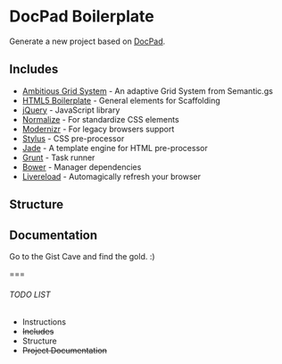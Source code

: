 # DocPad Boilerplate

Generate a new project based on [DocPad](http://docpad.org/).

## Includes

* [Ambitious Grid System](https://github.com/ambitiousframework/grid-system) - An adaptive Grid System from Semantic.gs
* [HTML5 Boilerplate](https://github.com/h5bp/html5-boilerplate) - General elements for Scaffolding
* [jQuery](http://jquery.com/) - JavaScript library
* [Normalize](http://necolas.github.io/normalize.css/) - For standardize CSS elements
* [Modernizr](http://modernizr.com/) - For legacy browsers support
* [Stylus](http://learnboost.github.io/stylus/) - CSS pre-processor
* [Jade](http://jade-lang.com/) - A template engine for HTML pre-processor
* [Grunt](http://gruntjs.com/) - Task runner
* [Bower](http://bower.io/) - Manager dependencies
* [Livereload](http://livereload.com/) - Automagically refresh your browser

## Structure

## Documentation

Go to the Gist Cave and find the gold. :)

===

###### TODO LIST

* Instructions
* ~~Includes~~
* Structure
* ~~Project Documentation~~

